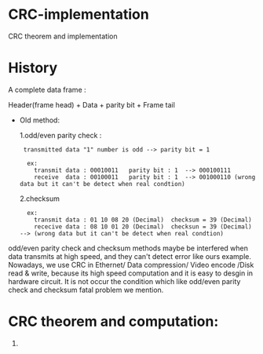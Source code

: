 # CRC-implementation
CRC theorem and implementation

# History
A complete data frame :  

Header(frame head) + Data + parity bit + Frame tail
         
+ Old method:

  1.odd/even parity check : 
       
       transmitted data "1" number is odd --> parity bit = 1  
       
        ex: 
          transmit data : 00010011   parity bit : 1  --> 000100111
          receive  data : 00100011   parity bit : 1  --> 001000110 (wrong data but it can't be detect when real condtion)
        
  2.checksum  
  
        ex:
          transmit data : 01 10 08 20 (Decimal)  checksum = 39 (Decimal)
          rececive data : 08 10 01 20 (Decimal)  checksun = 39 (Decimal) --> (wrong data but it can't be detect when real condtion)


odd/even parity check and checksum methods maybe be interfered when data transmits at high speed, and they can't detect error like ours example.  Nowadays, we use CRC in Ethernet/ Data compression/ Video encode /Disk read & write, because its high speed computation and it is easy to desgin in hardware circuit. It is not occur the condition which like odd/even parity check and checksum fatal problem we mention.

# CRC theorem and computation:
  1. 
